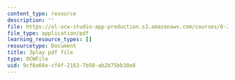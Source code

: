 ```yaml
---
content_type: resource
description: ''
file: https://ol-ocw-studio-app-production.s3.amazonaws.com/courses/8-286-the-early-universe-fall-2013/9cf8a66ecf4f21637b50ab2b75bb38e8_-yIKKST-_Mw.pdf
file_type: application/pdf
learning_resource_types: []
resourcetype: Document
title: 3play pdf file
type: OCWFile
uid: 9cf8a66e-cf4f-2163-7b50-ab2b75bb38e8
---
```

